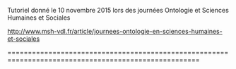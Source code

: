 Tutoriel donné le 10 novembre 2015 lors des journées Ontologie et Sciences Humaines et Sociales

http://www.msh-vdl.fr/article/journees-ontologie-en-sciences-humaines-et-sociales

=====================================================================================================


